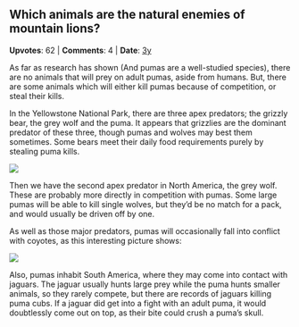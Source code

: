 ## Which animals are the natural enemies of mountain lions?
    
**Upvotes**: 62 | **Comments**: 4 | **Date**: [3y](https://www.quora.com/Which-animals-are-the-natural-enemies-of-mountain-lions/answer/Gary-Meaney)

As far as research has shown (And pumas are a well-studied species), there are no animals that will prey on adult pumas, aside from humans. But, there are some animals which will either kill pumas because of competition, or steal their kills.

In the Yellowstone National Park, there are three apex predators; the grizzly bear, the grey wolf and the puma. It appears that grizzlies are the dominant predator of these three, though pumas and wolves may best them sometimes. Some bears meet their daily food requirements purely by stealing puma kills.

![](https://qph.fs.quoracdn.net/main-qimg-366913cf225f59b193747978f3eb0135-lq)

Then we have the second apex predator in North America, the grey wolf. These are probably more directly in competition with pumas. Some large pumas will be able to kill single wolves, but they’d be no match for a pack, and would usually be driven off by one.

As well as those major predators, pumas will occasionally fall into conflict with coyotes, as this interesting picture shows:

![](https://qph.fs.quoracdn.net/main-qimg-7859c300199890576a330040ba101c9e-lq)

Also, pumas inhabit South America, where they may come into contact with jaguars. The jaguar usually hunts large prey while the puma hunts smaller animals, so they rarely compete, but there are records of jaguars killing puma cubs. If a jaguar did get into a fight with an adult puma, it would doubtlessly come out on top, as their bite could crush a puma’s skull.

